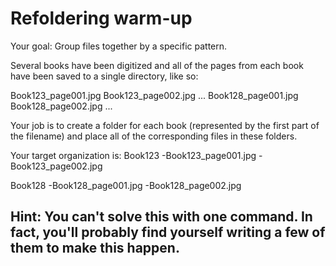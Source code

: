 # Refoldering warm-up

Your goal: Group files together by a specific pattern.

Several books have been digitized and all of the pages from each book have been saved to a single directory, like so:

Book123_page001.jpg
Book123_page002.jpg
...
Book128_page001.jpg
Book128_page002.jpg
...

Your job is to create a folder for each book (represented by the first part of the filename) and place all of the corresponding files in these folders.

Your target organization is:
Book123
-Book123_page001.jpg
-Book123_page002.jpg

Book128
-Book128_page001.jpg
-Book128_page002.jpg

## Hint: You can't solve this with one command. In fact, you'll probably find yourself writing a few of them to make this happen.

